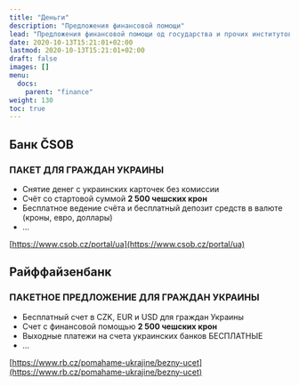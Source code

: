 ```yaml
---
title: "Деньги"
description: "Предложения финансовой помощи"
lead: "Предложения финансовой помощи од государства и прочих институтов."
date: 2020-10-13T15:21:01+02:00
lastmod: 2020-10-13T15:21:01+02:00
draft: false
images: []
menu:
  docs:
    parent: "finance"
weight: 130
toc: true
---
```

## Банк ČSOB
### ПАКЕТ ДЛЯ ГРАЖДАН УКРАИНЫ


* Снятие денег с украинских карточек без комиссии
* Счёт со стартовой суммой **2 500 чешских крон**
* Бесплатное ведение счёта и бесплатный депозит средств в валюте (кроны, евро, доллары)
* ...

[https://www.csob.cz/portal/ua](https://www.csob.cz/portal/ua)

## Райффайзенбанк
### ПАКЕТНОЕ ПРЕДЛОЖЕНИЕ ДЛЯ ГРАЖДАН УКРАИНЫ
* Бесплатный счет в CZK, EUR и USD для граждан Украины
* Счет с финансовой помощью **2 500 чешских крон**
* Выходные платежи на счета украинских банков БЕСПЛАТНЫЕ
* ...

[https://www.rb.cz/pomahame-ukrajine/bezny-ucet](https://www.rb.cz/pomahame-ukrajine/bezny-ucet)
